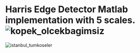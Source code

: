 # Harris Edge Detector Matlab implementation with 5 scales. ![kopek_olcekbagimsiz](https://user-images.githubusercontent.com/45203337/142920534-6c6f6215-fe20-41e6-aa7a-f8281a198fdc.PNG)
![istanbul_tumkoseler](https://user-images.githubusercontent.com/45203337/198118011-116dc681-7419-4b12-9276-39d05e7bd8a5.PNG)
